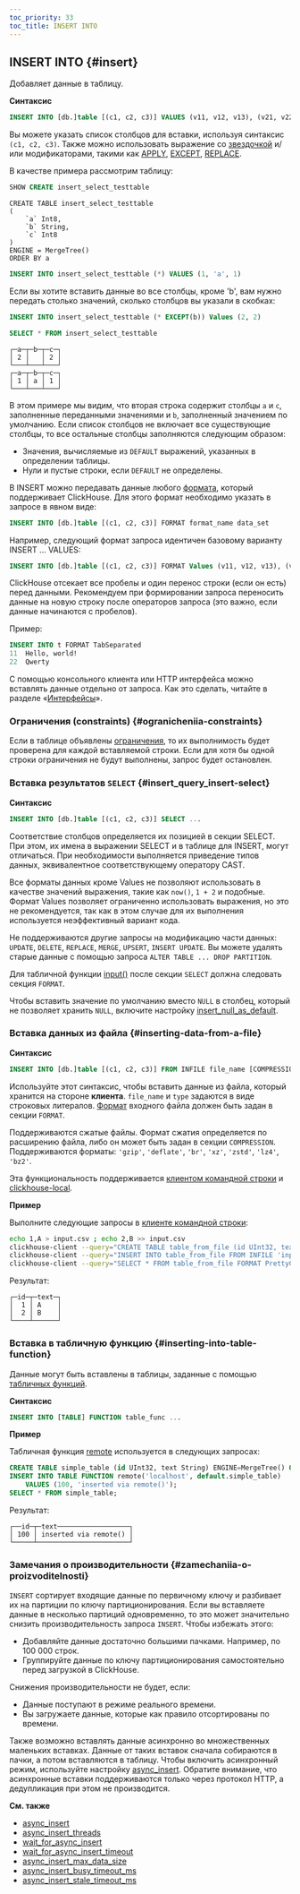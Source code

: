 ```yaml
---
toc_priority: 33
toc_title: INSERT INTO
---
```


## INSERT INTO {#insert}

Добавляет данные в таблицу.

**Синтаксис**

``` sql
INSERT INTO [db.]table [(c1, c2, c3)] VALUES (v11, v12, v13), (v21, v22, v23), ...
```

Вы можете указать список столбцов для вставки, используя синтаксис `(c1, c2, c3)`. Также можно использовать выражение cо [звездочкой](../../sql-reference/statements/select/index.md#asterisk) и/или модификаторами, такими как [APPLY](../../sql-reference/statements/select/index.md#apply-modifier), [EXCEPT](../../sql-reference/statements/select/index.md#except-modifier), [REPLACE](../../sql-reference/statements/select/index.md#replace-modifier).

В качестве примера рассмотрим таблицу:

``` sql
SHOW CREATE insert_select_testtable
```

```text
CREATE TABLE insert_select_testtable
(
    `a` Int8,
    `b` String,
    `c` Int8
)
ENGINE = MergeTree()
ORDER BY a
```

``` sql
INSERT INTO insert_select_testtable (*) VALUES (1, 'a', 1)
```

Если вы хотите вставить данные во все столбцы, кроме 'b', вам нужно передать столько значений, сколько столбцов вы указали в скобках:

``` sql
INSERT INTO insert_select_testtable (* EXCEPT(b)) Values (2, 2)
```

``` sql
SELECT * FROM insert_select_testtable
```

```
┌─a─┬─b─┬─c─┐
│ 2 │   │ 2 │
└───┴───┴───┘
┌─a─┬─b─┬─c─┐
│ 1 │ a │ 1 │
└───┴───┴───┘
```

В этом примере мы видим, что вторая строка содержит столбцы `a` и `c`, заполненные переданными значениями и `b`, заполненный значением по умолчанию.
Если список столбцов не включает все существующие столбцы, то все остальные столбцы заполняются следующим образом:

-   Значения, вычисляемые из `DEFAULT` выражений, указанных в определении таблицы.
-   Нули и пустые строки, если `DEFAULT` не определены.

В INSERT можно передавать данные любого [формата](../../interfaces/formats.md#formats), который поддерживает ClickHouse. Для этого формат необходимо указать в запросе в явном виде:

``` sql
INSERT INTO [db.]table [(c1, c2, c3)] FORMAT format_name data_set
```

Например, следующий формат запроса идентичен базовому варианту INSERT … VALUES:

``` sql
INSERT INTO [db.]table [(c1, c2, c3)] FORMAT Values (v11, v12, v13), (v21, v22, v23), ...
```

ClickHouse отсекает все пробелы и один перенос строки (если он есть) перед данными. Рекомендуем при формировании запроса переносить данные на новую строку после операторов запроса (это важно, если данные начинаются с пробелов).

Пример:

``` sql
INSERT INTO t FORMAT TabSeparated
11  Hello, world!
22  Qwerty
```

С помощью консольного клиента или HTTP интерфейса можно вставлять данные отдельно от запроса. Как это сделать, читайте в разделе «[Интерфейсы](../../interfaces/index.md#interfaces)».

### Ограничения (constraints) {#ogranicheniia-constraints}

Если в таблице объявлены [ограничения](../../sql-reference/statements/create/table.md#constraints), то их выполнимость будет проверена для каждой вставляемой строки. Если для хотя бы одной строки ограничения не будут выполнены, запрос будет остановлен.

### Вставка результатов `SELECT` {#insert_query_insert-select}

**Синтаксис**

``` sql
INSERT INTO [db.]table [(c1, c2, c3)] SELECT ...
```

Соответствие столбцов определяется их позицией в секции SELECT. При этом, их имена в выражении SELECT и в таблице для INSERT, могут отличаться. При необходимости выполняется приведение типов данных, эквивалентное соответствующему оператору CAST.

Все форматы данных кроме Values не позволяют использовать в качестве значений выражения, такие как `now()`, `1 + 2` и подобные. Формат Values позволяет ограниченно использовать выражения, но это не рекомендуется, так как в этом случае для их выполнения используется неэффективный вариант кода.

Не поддерживаются другие запросы на модификацию части данных: `UPDATE`, `DELETE`, `REPLACE`, `MERGE`, `UPSERT`, `INSERT UPDATE`.
Вы можете удалять старые данные с помощью запроса `ALTER TABLE ... DROP PARTITION`.

Для табличной функции [input()](../table-functions/input.md) после секции `SELECT` должна следовать
секция `FORMAT`.

Чтобы вставить значение по умолчанию вместо `NULL` в столбец, который не позволяет хранить `NULL`, включите настройку [insert_null_as_default](../../operations/settings/settings.md#insert_null_as_default).

### Вставка данных из файла {#inserting-data-from-a-file}

**Синтаксис**

``` sql
INSERT INTO [db.]table [(c1, c2, c3)] FROM INFILE file_name [COMPRESSION type] FORMAT format_name
```

Используйте этот синтаксис, чтобы вставить данные из файла, который хранится на стороне **клиента**. `file_name` и `type` задаются в виде строковых литералов. [Формат](../../interfaces/formats.md) входного файла должен быть задан в секции `FORMAT`. 

Поддерживаются сжатые файлы. Формат сжатия определяется по расширению файла, либо он может быть задан в секции `COMPRESSION`. Поддерживаются форматы: `'gzip'`, `'deflate'`, `'br'`, `'xz'`, `'zstd'`, `'lz4'`, `'bz2'`.

Эта функциональность поддерживается [клиентом командной строки](../../interfaces/cli.md) и [clickhouse-local](../../operations/utilities/clickhouse-local.md).

**Пример**

Выполните следующие запросы в [клиенте командной строки](../../interfaces/cli.md):

```bash
echo 1,A > input.csv ; echo 2,B >> input.csv
clickhouse-client --query="CREATE TABLE table_from_file (id UInt32, text String) ENGINE=MergeTree() ORDER BY id;"
clickhouse-client --query="INSERT INTO table_from_file FROM INFILE 'input.csv' FORMAT CSV;"
clickhouse-client --query="SELECT * FROM table_from_file FORMAT PrettyCompact;"
```

Результат:

```text
┌─id─┬─text─┐
│  1 │ A    │
│  2 │ B    │
└────┴──────┘
```

### Вставка в табличную функцию {#inserting-into-table-function}

Данные могут быть вставлены в таблицы, заданные с помощью [табличных функций](../../sql-reference/table-functions/index.md).

**Синтаксис**
``` sql
INSERT INTO [TABLE] FUNCTION table_func ...
```

**Пример**

Табличная функция [remote](../../sql-reference/table-functions/index.md#remote) используется в следующих запросах:

``` sql
CREATE TABLE simple_table (id UInt32, text String) ENGINE=MergeTree() ORDER BY id;
INSERT INTO TABLE FUNCTION remote('localhost', default.simple_table) 
    VALUES (100, 'inserted via remote()');
SELECT * FROM simple_table;
```

Результат:

``` text
┌──id─┬─text──────────────────┐
│ 100 │ inserted via remote() │
└─────┴───────────────────────┘
```

### Замечания о производительности {#zamechaniia-o-proizvoditelnosti}

`INSERT` сортирует входящие данные по первичному ключу и разбивает их на партиции по ключу партиционирования. Если вы вставляете данные в несколько партиций одновременно, то это может значительно снизить производительность запроса `INSERT`. Чтобы избежать этого:

-   Добавляйте данные достаточно большими пачками. Например, по 100 000 строк.
-   Группируйте данные по ключу партиционирования самостоятельно перед загрузкой в ClickHouse.

Снижения производительности не будет, если:

-   Данные поступают в режиме реального времени.
-   Вы загружаете данные, которые как правило отсортированы по времени.

Также возможно вставлять данные асинхронно во множественных маленьких вставках. Данные от таких вставок сначала собираются в пачки, а потом вставляются в таблицу. Чтобы включить асинхронный режим, используйте настройку [async_insert](../../operations/settings/settings.md#async-insert). Обратите внимание, что асинхронные вставки поддерживаются только через протокол HTTP, а дедупликация при этом не производится.

**См. также**

-   [async_insert](../../operations/settings/settings.md#async-insert)
-   [async_insert_threads](../../operations/settings/settings.md#async-insert-threads)
-   [wait_for_async_insert](../../operations/settings/settings.md#wait-for-async-insert)
-   [wait_for_async_insert_timeout](../../operations/settings/settings.md#wait-for-async-insert-timeout)
-   [async_insert_max_data_size](../../operations/settings/settings.md#async-insert-max-data-size)
-   [async_insert_busy_timeout_ms](../../operations/settings/settings.md#async-insert-busy-timeout-ms)
-   [async_insert_stale_timeout_ms](../../operations/settings/settings.md#async-insert-stale-timeout-ms)
